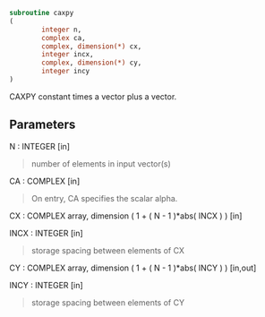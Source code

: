 ```fortran
subroutine caxpy
(
        integer n,
        complex ca,
        complex, dimension(*) cx,
        integer incx,
        complex, dimension(*) cy,
        integer incy
)
```

CAXPY constant times a vector plus a vector.

## Parameters
N : INTEGER [in]
> number of elements in input vector(s)

CA : COMPLEX [in]
> On entry, CA specifies the scalar alpha.

CX : COMPLEX array, dimension ( 1 + ( N - 1 )*abs( INCX ) ) [in]

INCX : INTEGER [in]
> storage spacing between elements of CX

CY : COMPLEX array, dimension ( 1 + ( N - 1 )*abs( INCY ) ) [in,out]

INCY : INTEGER [in]
> storage spacing between elements of CY
